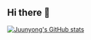 ## Hi there 👋

<!--
**Juunyong/Juunyong** is a ✨ _special_ ✨ repository because its `README.md` (this file) appears on your GitHub profile.

Here are some ideas to get you started:

- 🔭 I’m currently working on ...
- 🌱 I’m currently learning ...
- 👯 I’m looking to collaborate on ...
- 🤔 I’m looking for help with ...
- 💬 Ask me about ...
- 📫 How to reach me: ...
- 😄 Pronouns: ...
- ⚡ Fun fact: ...
-->

[![Juunyong's GitHub stats](https://github-readme-stats.vercel.app/api?username=Juunyong)](https://github.com/Juunyong/github-readme-stats)
